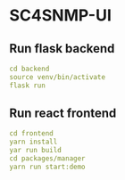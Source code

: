 # SC4SNMP-UI

## Run flask backend

```yaml
cd backend
source venv/bin/activate 
flask run
```

## Run react frontend

```yaml
cd frontend
yarn install
yar run build
cd packages/manager
yarn run start:demo
```
